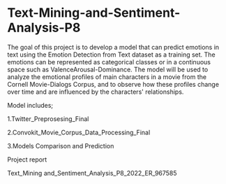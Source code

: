 # Text-Mining-and-Sentiment-Analysis-P8

The goal of this project is to develop a model that can predict emotions in text using the Emotion Detection from Text dataset as a training set. The emotions can be represented as categorical classes or in a continuous space such as ValenceArousal-Dominance. The model will be used to analyze the emotional profiles of main characters in a movie from the Cornell Movie-Dialogs Corpus, and to observe how these profiles change over time and are influenced by the characters' relationships.

Model includes;

1.Twitter_Preprosesing_Final

2.Convokit_Movie_Corpus_Data_Processing_Final

3.Models Comparison and Prediction

Project report 

Text_Mining and_Sentiment_Analysis_P8_2022_ER_967585
